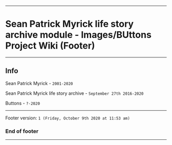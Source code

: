 
***

# Sean Patrick Myrick life story archive module - Images/BUttons Project Wiki (Footer)

***

## Info

Sean Patrick Myrick - `2001-2020`

Sean Patrick Myrick life story archive - `September 27th 2016-2020`

Buttons - `?-2020`

***

Footer version: `1 (Friday, October 9th 2020 at 11:53 am)`

### End of footer

***
